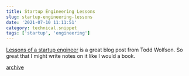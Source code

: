 ```yaml
---
title: Startup Engineering Lessons
slug: startup-engineering-lessons
date: '2021-07-10 11:11:51'
category: technical.snippet
tags: ['startup', 'engineering']
---
```


[Lessons of a startup
engineer](https://twolfson.com/2021-06-24-lessons-of-a-startup-engineer) is a
great blog post from Todd Wolfson. So great that I might write notes on it like I
would a book.

[archive](https://twolfson.com/2021-06-24-lessons-of-a-startup-engineer)
